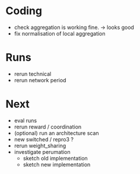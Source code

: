 # Coding

- check aggregation is working fine. -> looks good
- fix normalisation of local aggregation

# Runs

- rerun technical
- rerun network period

# Next

- eval runs
- rerun reward / coordination
- (optional) run an architecture scan
- new switched / repro3 ?
- rerun weight_sharing
- investigate perumation
  - sketch old implementation
  - sketch new implementation
